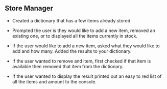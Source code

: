 ## Store Manager


* Created a dictionary that has a few items already stored.

* Prompted the user is they would like to add a new item, removed an existing one, or to displayed all the items currently in stock.

* If the user would like to add a new item, asked what they would like to add and how many. Added the results to your dictionary.

* If the user wanted to remove and item, first checked if that item is available then removed that item from the dictionary.

* If the user wanted to display the result printed out an easy to red list of all the items and amount to the console.
